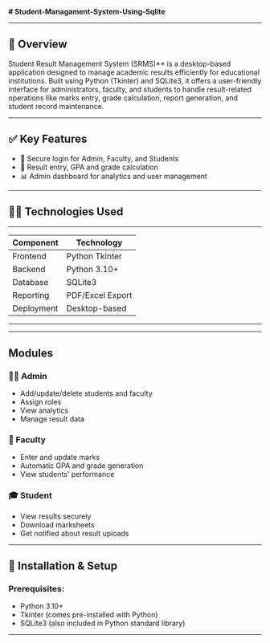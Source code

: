 **# Student-Managament-System-Using-Sqlite**

-------------------------------------------------------------------------------------------------------------------------------------------------------------------------------------------

## 📖 Overview

Student Result Management System (SRMS)** is a desktop-based application designed to manage academic results efficiently for educational institutions. Built using Python (Tkinter) and SQLite3, it offers a user-friendly interface for administrators, faculty, and students to handle result-related operations like marks entry, grade calculation, report generation, and student record maintenance.

-------------------------------------------------------------------------------------------------------------------------------------------------------------------------------------------

## ✅ Key Features

- 🔐 Secure login for Admin, Faculty, and Students  
- 🧾 Result entry, GPA and grade calculation   
- 📊 Admin dashboard for analytics and user management  
  

-------------------------------------------------------------------------------------------------------------------------------------------------------------------------------------------

## 🧑‍💻 Technologies Used
-----------------------------------------
| Component        | Technology         |
|------------------|--------------------|
| Frontend         | Python Tkinter     |
| Backend          | Python 3.10+       |
| Database         | SQLite3            |
| Reporting        | PDF/Excel Export   |
| Deployment       | Desktop-based      |
-----------------------------------------

-------------------------------------------------------------------------------------------------------------------------------------------------------------------------------------------
## Modules

### 👨‍🏫 Admin
- Add/update/delete students and faculty
- Assign roles
- View analytics
- Manage result data

### 📝 Faculty
- Enter and update marks
- Automatic GPA and grade generation
- View students' performance

### 🎓 Student
- View results securely
- Download marksheets
- Get notified about result uploads

-------------------------------------------------------------------------------------------------------------------------------------------------------------------------------------------

## 📂 Installation & Setup

### Prerequisites:
- Python 3.10+
- Tkinter (comes pre-installed with Python)
- SQLite3 (also included in Python standard library)
  
-------------------------------------------------------------------------------------------------------------------------------------------------------------------------------------------

